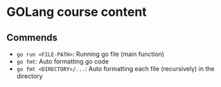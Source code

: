 # GOLang course content

## Commends
- `go run <FILE-PATH>`: Running go file (main function)
- `go fmt`: Auto formatting go code
- `go fmt <DIRECTORY>/...`: Auto formatting each file (recursively) in the directory